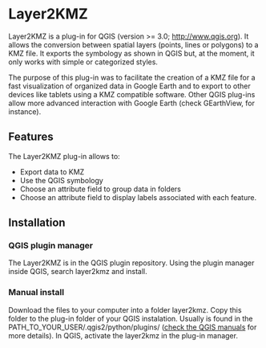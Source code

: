 # Layer2KMZ

Layer2KMZ is a plug-in for QGIS (version >= 3.0; http://www.qgis.org). It allows
the conversion between spatial layers (points, lines or polygons) to a KMZ file.
It exports the symbology as shown in QGIS but, at the moment, it only works with
simple or categorized styles.

The purpose of this plug-in was to facilitate the creation of a KMZ file for a
fast visualization of organized data in Google Earth and to export to other devices
like tablets using a KMZ compatible software. Other QGIS plug-ins allow more
advanced interaction with Google Earth (check GEarthView, for instance).

## Features

The Layer2KMZ plug-in allows to:

* Export data to KMZ
* Use the QGIS symbology
* Choose an attribute field to group data in folders
* Choose an attribute field to display labels associated with each feature.

## Installation

### QGIS plugin manager

The Layer2KMZ is in the QGIS plugin repository. Using the plugin manager inside
QGIS, search layer2kmz and install.

### Manual install

Download the files to your computer into a folder layer2kmz. Copy this folder to
the plug-in folder of your QGIS instalation. Usually is found in the
PATH_TO_YOUR_USER/.qgis2/python/plugins/ ([check the QGIS manuals](http://docs.qgis.org/testing/en/docs/pyqgis_developer_cookbook/plugins.html) for more details).
In QGIS, activate the layer2kmz in the plug-in manager.
